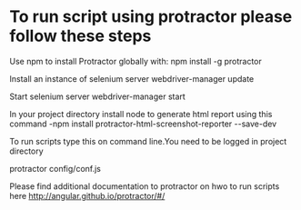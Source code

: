 # To run script using protractor please follow these steps

Use npm to install Protractor globally with:
npm install -g protractor

Install an instance of selenium server
webdriver-manager update

Start selenium server
webdriver-manager start


In your project directory install node to generate html report
using this command
-npm install protractor-html-screenshot-reporter --save-dev


To run scripts type this on command line.You need to be logged in project directory

protractor config/conf.js


Please find additional documentation to protractor on hwo to run scripts here
http://angular.github.io/protractor/#/


